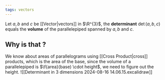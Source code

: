 ```yaml
---
tags: vectors
---
```

Let $a, b$ and $c$ be [[Vector|vectors]] in $\R^{3}$, the **determinant** $\det(a,b,c)$ equals the **volume** of the parallelepiped spanned by $a, b$ and $c$.
## Why is that ?
We know about areas of parallelograms using [[Cross Product|cross]] products, which is the area of the base, since the volume of a parallelepiped is $\f{area}(base) \cdot height$, we need to figure out the height.
![[Determinant in 3 dimensions 2024-08-16 14.06.15.excalidraw]]